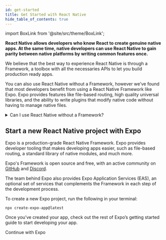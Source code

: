 ```yaml
---
id: get-started
title: Get Started with React Native
hide_table_of_contents: true
---
```


import BoxLink from '@site/src/theme/BoxLink';

**React Native allows developers who know React to create genuine native apps. At the same time, native developers can use React Native to gain parity between native platforms by writing common features once.**

We believe that the best way to experience React Native is through a Framework, a toolbox with all the necessaries APIs to let you build production ready apps.

You can also use React Native without a Framework, however we’ve found that most developers benefit from using a React Native Framework like Expo. Expo provides features like file-based routing, high quality universal libraries, and the ability to write plugins that modify native code without having to manage native files.

<details>
<summary>Can I use React Native without a Framework?</summary>

Yes. You can use React Native without a Framework. **However, if you’re building a new app with React Native, we recommend using a Framework.**

In short, you’ll be able to spend time writing your app instead of writing an entire Framework yourself in addition to your app.

The React Native community has spent years refining approaches to navigation, accessing native APIs, dealing with native dependencies, and more. Most apps need these core features. A React Native Framework provides them from the start of your app.

Without a Framework, you’ll either have to write your own solutions to implement core features, or you’ll have to piece together a collection of pre-existing libraries to create a skeleton of a Framework. This takes real work, both when starting your app, then later when maintaining it.

If your app has unusual constraints that are not served well by a Framework, or you prefer to solve these problems yourself, you can make a React Native app without a Framework using Android Studio, Xcode, and React Native CLI. If you’re interested in this path, [learn how to get started](get-started-without-a-framework).

</details>

## Start a new React Native project with Expo

Expo is a production-grade React Native Framework. Expo provides developer tooling that makes developing apps easier, such as file-based routing, a standard library of native modules, and much more.

Expo's Framework is open source and free, with an active community on [GitHub](https://github.com/expo) and [Discord](https://chat.expo.dev).

The team behind Expo also provides Expo Application Services (EAS), an optional set of services that complements the Framework in each step of the development process.

To create a new Expo project, run the following in your terminal:

```shell
npx create-expo-app@latest
```

Once you’ve created your app, check out the rest of Expo’s getting started guide to start developing your app.

<BoxLink href="https://docs.expo.dev/get-started/installation">Continue with Expo</BoxLink>
